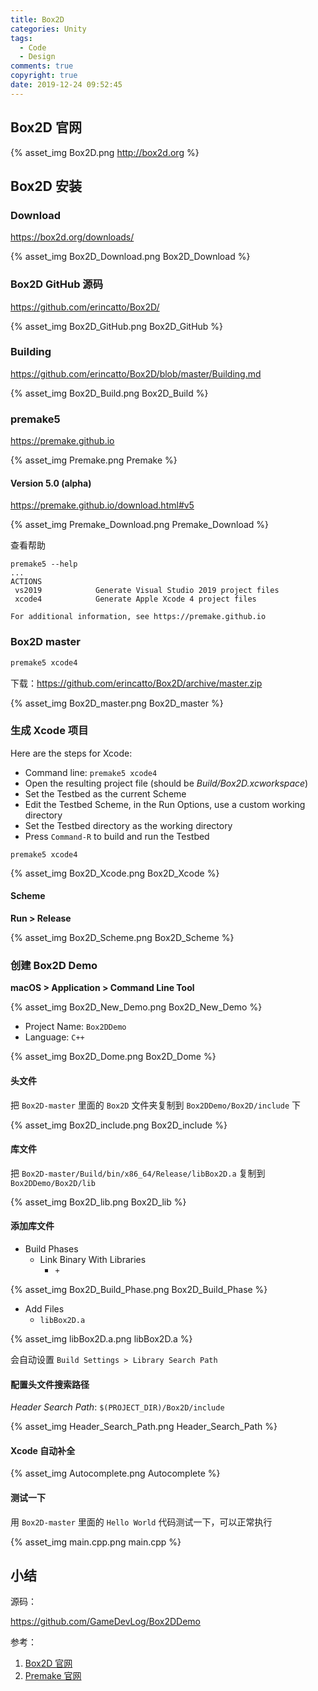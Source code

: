 ```yaml
---
title: Box2D
categories: Unity
tags:
  - Code
  - Design
comments: true
copyright: true
date: 2019-12-24 09:52:45
---
```


## Box2D 官网

{% asset_img Box2D.png http://box2d.org %}

<!--more-->

## Box2D 安装

### Download

<https://box2d.org/downloads/>

{% asset_img Box2D_Download.png Box2D_Download %}

### Box2D GitHub 源码

<https://github.com/erincatto/Box2D/>

{% asset_img Box2D_GitHub.png Box2D_GitHub %}

### Building

<https://github.com/erincatto/Box2D/blob/master/Building.md>

{% asset_img Box2D_Build.png Box2D_Build %}

### premake5

<https://premake.github.io>

{% asset_img Premake.png Premake %}

#### Version 5.0 (alpha)

<https://premake.github.io/download.html#v5>

{% asset_img Premake_Download.png Premake_Download %}

查看帮助

```
premake5 --help
...
ACTIONS
 vs2019            Generate Visual Studio 2019 project files
 xcode4            Generate Apple Xcode 4 project files

For additional information, see https://premake.github.io
```

### Box2D master

```sh
premake5 xcode4
```

下载：<https://github.com/erincatto/Box2D/archive/master.zip>

{% asset_img Box2D_master.png Box2D_master %}

### 生成 Xcode 项目

Here are the steps for Xcode:

* Command line: `premake5 xcode4`
* Open the resulting project file (should be *Build/Box2D.xcworkspace*)
* Set the Testbed as the current Scheme
* Edit the Testbed Scheme, in the Run Options, use a custom working directory
* Set the Testbed directory as the working directory
* Press `Command-R` to build and run the Testbed

```
premake5 xcode4
```

{% asset_img Box2D_Xcode.png Box2D_Xcode %}

#### Scheme

**Run > Release**

{% asset_img Box2D_Scheme.png Box2D_Scheme %}

### 创建 Box2D Demo

**macOS > Application > Command Line Tool**

{% asset_img Box2D_New_Demo.png Box2D_New_Demo %}

* Project Name: `Box2DDemo`
* Language: `C++`

{% asset_img Box2D_Dome.png Box2D_Dome %}

#### 头文件

把 `Box2D-master` 里面的 `Box2D` 文件夹复制到 `Box2DDemo/Box2D/include` 下

{% asset_img Box2D_include.png Box2D_include %}

#### 库文件

把 `Box2D-master/Build/bin/x86_64/Release/libBox2D.a` 复制到 `Box2DDemo/Box2D/lib`

{% asset_img Box2D_lib.png Box2D_lib %}

#### 添加库文件

* Build Phases
    * Link Binary With Libraries
        * `+`

{% asset_img Box2D_Build_Phase.png Box2D_Build_Phase %}

* Add Files
    * `libBox2D.a`

{% asset_img libBox2D.a.png libBox2D.a %}

会自动设置 `Build Settings > Library Search Path`

#### 配置头文件搜索路径

*Header Search Path*: `$(PROJECT_DIR)/Box2D/include`

{% asset_img Header_Search_Path.png Header_Search_Path %}

#### Xcode 自动补全

{% asset_img Autocomplete.png Autocomplete %}

#### 测试一下

用 `Box2D-master` 里面的 `Hello World` 代码测试一下，可以正常执行

{% asset_img main.cpp.png main.cpp %}

## 小结

源码：

<https://github.com/GameDevLog/Box2DDemo>

参考：

1. [Box2D 官网](http://box2d.org)
1. [Premake 官网](https://premake.github.io)